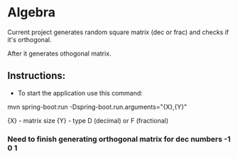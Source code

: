 # Algebra

Current project generates random square matrix (dec or frac) and checks
if it's orthogonal.

After it generates othogonal matrix.
## Instructions:

* To start the application use this command:

mvn spring-boot:run  -Dspring-boot.run.arguments="{X},{Y}"

{X} - matrix size
{Y} - type D (decimal) or F (fractional)


### Need to finish generating orthogonal matrix for dec numbers -1 0 1
